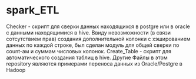 # spark_ETL
Checker - скрипт для сверки данных находящихся в postgre или в oracle с данными находящимися в hive.
Ввиду невозможности (в связи сотсутствием прав) создания дополнительной колонки с хэшированием данных по каждой строке, был сделан модуль для общей сверки по count-ам и суммам числовых колонок.
Create_Table - скрипт для автоматического создания таблиц в hive.
Другие Файлы в этом repository являются примерами переноса данных из Oracle/Postgre в Hadoop
